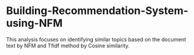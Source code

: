 # Building-Recommendation-System-using-NFM

This analysis focuses on identifying similar topics based on the document text by NFM and Tfidf method by Cosine similarity.
